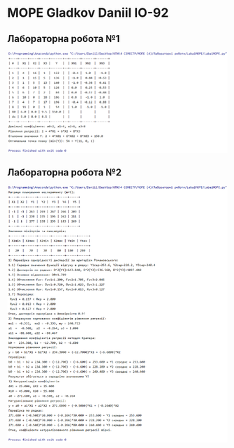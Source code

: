 # MOPE Gladkov Daniil ІО-92
## Лабораторна робота №1
![alt text](Laba1/Laba1MOPE.png)
## Лабораторна робота №2
![alt text](Laba2/Laba2MOPE.png)
